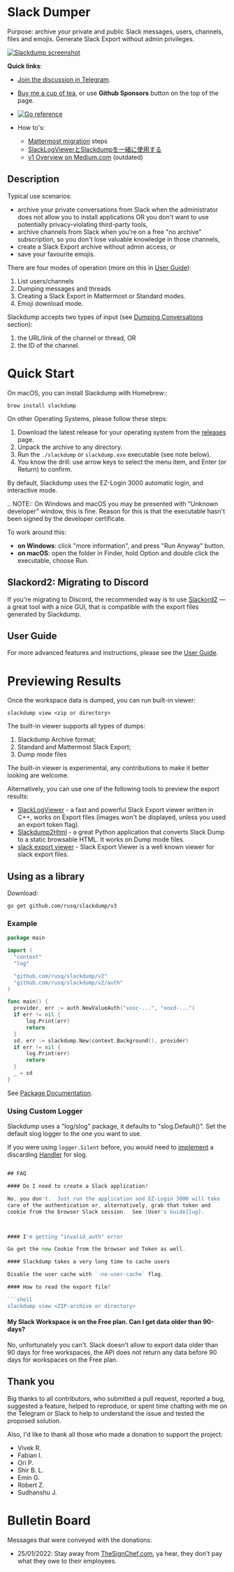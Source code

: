 # Slack Dumper

Purpose:  archive your private and public Slack messages, users, channels,
files and emojis.  Generate Slack Export without admin privileges.

[![Slackdump screenshot](doc/slackdump.webp)](https://github.com/rusq/slackdump/releases/)

**Quick links**:

- [Join the discussion in Telegram](https://t.me/slackdump).
- [Buy me a cup of tea](https://ko-fi.com/rusq_), or use **Github Sponsors**
  button on the top of the page.
- [![Go reference](https://pkg.go.dev/badge/github.com/rusq/slackdump/v3.svg)][godoc]
- How to's:

  - [Mattermost migration][mmost] steps
  - [SlackLogViewerとSlackdumpを一緒に使用する](https://kenkyu-note.hatenablog.com/entry/2022/09/02/090949)
  - [v1 Overview on Medium.com](https://medium.com/@gilyazov/downloading-your-private-slack-conversations-52e50428b3c2)  (outdated)

[godoc]: https://pkg.go.dev/github.com/rusq/slackdump/v3/
[mmost]: doc/usage-export.rst

## Description

Typical use scenarios:

* archive your private conversations from Slack when the administrator
  does not allow you to install applications OR you don't want to use
  potentially privacy-violating third-party tools,
* archive channels from Slack when you're on a free "no archive" subscription,
  so you don't lose valuable knowledge in those channels,
* create a Slack Export archive without admin access, or
* save your favourite emojis.

There are four modes of operation (more on this in [User Guide][ug]):

1. List users/channels
1. Dumping messages and threads
1. Creating a Slack Export in Mattermost or Standard modes.
1. Emoji download mode.

Slackdump accepts two types of input (see [Dumping
Conversations][usage-channels] section):

1. the URL/link of the channel or thread, OR
1. the ID of the channel.

[ug]: doc/README.rst
[usage-channels]: doc/usage-channels.rst

Quick Start
===========

On macOS, you can install Slackdump with Homebrew::

```shell
brew install slackdump
```

On other Operating Systems, please follow these steps:

1. Download the latest release for your operating system from the [releases] page.
1. Unpack the archive to any directory.
1. Run the `./slackdump` or `slackdump.exe` executable (see note below).
1. You know the drill:  use arrow keys to select the menu item, and Enter (or
   Return) to confirm.

[releases]: https://github.com/rusq/slackdump/releases/

By default, Slackdump uses the EZ-Login 3000 automatic login, and interactive
mode.

.. NOTE::
  On Windows and macOS you may be presented with "Unknown developer" window,
  this is fine.  Reason for this is that the executable hasn't been signed by
  the developer certificate.

  To work around this:

  - **on Windows**: click "more information", and press "Run
    Anyway" button.
  - **on macOS**: open the folder in Finder, hold Option and double click the
    executable, choose Run.


## Slackord2: Migrating to Discord

If you're migrating to Discord, the recommended way is to use
[Slackord2](https://github.com/thomasloupe/Slackord2) — a great tool with a
nice GUI, that is compatible with the export files generated by Slackdump.

## User Guide

For more advanced features and instructions, please see the [User Guide][ug].

# Previewing Results

Once the workspace data is dumped, you can run built-in viewer:

```shell
slackdump view <zip or directory>
```

The built-in viewer supports all types of dumps:

1. Slackdump Archive format;
1. Standard and Mattermost Slack Export;
1. Dump mode files
  
The built-in viewer is experimental, any contributions to make it better looking are welcome.

Alternatively, you can use one of the following tools to preview the
export results:

- [SlackLogViewer] - a fast and powerful Slack Export viewer written in C++, works on Export files (images won't be displayed, unless you used an export token flag).
- [Slackdump2Html] - a great Python application that converts Slack Dump to a
  static browsable HTML.  It works on Dump mode files.
- [slack export viewer][slack-export-viewer] - Slack Export Viewer is a well known viewer for
  slack export files.

[SlackLogViewer]: https://github.com/thayakawa-gh/SlackLogViewer/releases
[Slackdump2Html]: https://github.com/kununu/slackdump2html
[slack-export-viewer]: https://github.com/hfaran/slack-export-viewer


## Using as a library

Download:

```shell
go get github.com/rusq/slackdump/v3
```


### Example

```go
package main

import (
  "context"
  "log"

  "github.com/rusq/slackdump/v2"
  "github.com/rusq/slackdump/v2/auth"
)

func main() {
  provider, err := auth.NewValueAuth("xoxc-...", "xoxd-...")
  if err != nil {
      log.Print(err)
      return
  }
  sd, err := slackdump.New(context.Background(), provider)
  if err != nil {
      log.Print(err)
      return
  }
  _ = sd
}
```

See [Package Documentation][godoc].

### Using Custom Logger
Slackdump uses a "log/slog" package, it defaults to "slog.Default()".  Set the
default slog logger to the one you want to use.

If you were using `logger.Silent` before, you would need to
[implement][slog-handler-guide] a discarding [Handler][godoc-slog-handler] for slog.

[slog-handler-guide]: https://github.com/golang/example/blob/master/slog-handler-guide/README.md
[godoc-slog-handler]: https://pkg.go.dev/log/slog#Handler

```go

## FAQ

#### Do I need to create a Slack application?

No, you don't.  Just run the application and EZ-Login 3000 will take
care of the authentication or, alternatively, grab that token and
cookie from the browser Slack session.  See [User's Guide][ug].



#### I'm getting "invalid_auth" error

Go get the new Cookie from the browser and Token as well.

#### Slackdump takes a very long time to cache users

Disable the user cache with `-no-user-cache` flag.

#### How to read the export file?

```shell
slackdump view <ZIP-archive or directory>
```

#### My Slack Workspace is on the Free plan.  Can I get data older than 90-days?

No, unfortunately you can't.  Slack doesn't allow to export data older than 90
days for free workspaces, the API does not return any data before 90 days for
workspaces on the Free plan.

## Thank you
Big thanks to all contributors, who submitted a pull request, reported a bug,
suggested a feature, helped to reproduce, or spent time chatting with me on
the Telegram or Slack to help to understand the issue and tested the proposed
solution.

Also, I'd like to thank all those who made a donation to support the project:

- Vivek R.
- Fabian I.
- Ori P.
- Shir B. L.
- Emin G.
- Robert Z.
- Sudhanshu J.

# Bulletin Board

Messages that were conveyed with the donations:

- 25/01/2022: Stay away from [TheSignChef.com][glassdoor], ya hear, they don't
  pay what they owe to their employees.

[glassdoor]: https://www.glassdoor.com/Reviews/The-Sign-Chef-Reviews-E1026706.htm
